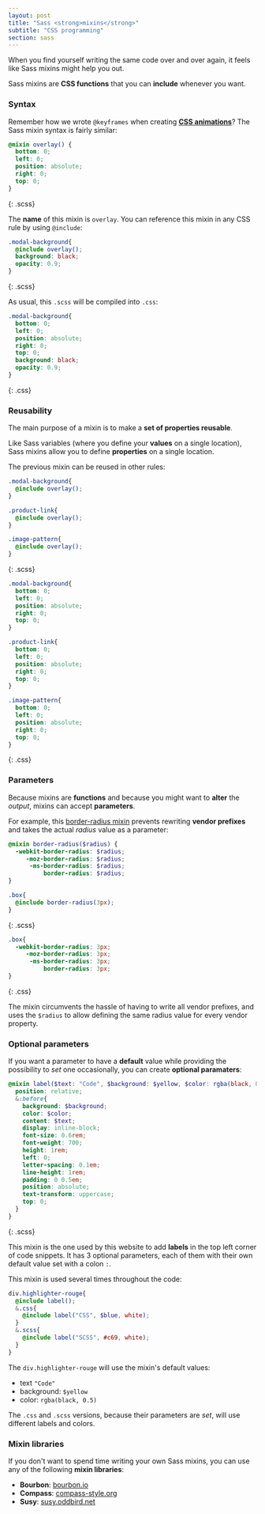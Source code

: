 ```yaml
---
layout: post
title: "Sass <strong>mixins</strong>"
subtitle: "CSS programming"
section: sass
---
```


When you find yourself writing the same code over and over again, it feels like Sass mixins might help you out.

Sass mixins are **CSS functions** that you can **include** whenever you want.

### Syntax

Remember how we wrote `@keyframes` when creating **[CSS animations](/css-animations.html)**? The Sass mixin syntax is fairly similar:

```scss
@mixin overlay() {
  bottom: 0;
  left: 0;
  position: absolute;
  right: 0;
  top: 0;
}
```
{: .scss}

The **name** of this mixin is `overlay`. You can reference this mixin in any CSS rule by using `@include`:

```scss
.modal-background{
  @include overlay();
  background: black;
  opacity: 0.9;
}
```
{: .scss}

As usual, this `.scss` will be compiled into `.css`:

```css
.modal-background{
  bottom: 0;
  left: 0;
  position: absolute;
  right: 0;
  top: 0;
  background: black;
  opacity: 0.9;
}
```
{: .css}

### Reusability

The main purpose of a mixin is to make a **set of properties reusable**.

Like Sass variables (where you define your **values** on a single location), Sass mixins allow you to define **properties** on a single location.

The previous mixin can be reused in other rules:

```scss
.modal-background{
  @include overlay();
}

.product-link{
  @include overlay();
}

.image-pattern{
  @include overlay();
}
```
{: .scss}

```css
.modal-background{
  bottom: 0;
  left: 0;
  position: absolute;
  right: 0;
  top: 0;
}

.product-link{
  bottom: 0;
  left: 0;
  position: absolute;
  right: 0;
  top: 0;
}

.image-pattern{
  bottom: 0;
  left: 0;
  position: absolute;
  right: 0;
  top: 0;
}
```
{: .css}

### Parameters

Because mixins are **functions** and because you might want to **alter** the _output_, mixins can accept **parameters**.

For example, this [border-radius mixin](http://sass-lang.com/guide#topic-6-SCSS) prevents rewriting **vendor prefixes** and takes the actual _radius_ value as a parameter:

```scss
@mixin border-radius($radius) {
  -webkit-border-radius: $radius;
     -moz-border-radius: $radius;
      -ms-border-radius: $radius;
          border-radius: $radius;
}

.box{
  @include border-radius(3px);
}
```
{: .scss}

```css
.box{
  -webkit-border-radius: 3px;
     -moz-border-radius: 3px;
      -ms-border-radius: 3px;
          border-radius: 3px;
}
```
{: .css}

The mixin circumvents the hassle of having to write all vendor prefixes, and uses the `$radius` to allow defining the same radius value for every vendor property.

### Optional parameters

If you want a parameter to have a **default** value while providing the possibility to _set_ one occasionally, you can create **optional paramaters**:

```scss
@mixin label($text: "Code", $background: $yellow, $color: rgba(black, 0.5)) {
  position: relative;
  &:before{
    background: $background;
    color: $color;
    content: $text;
    display: inline-block;
    font-size: 0.6rem;
    font-weight: 700;
    height: 1rem;
    left: 0;
    letter-spacing: 0.1em;
    line-height: 1rem;
    padding: 0 0.5em;
    position: absolute;
    text-transform: uppercase;
    top: 0;
  }
}
```
{: .scss}

This mixin is the one used by this website to add **labels** in the top left corner of code snippets. It has 3 optional parameters, each of them with their own default value set with a colon `:`.

This mixin is used several times throughout the code:

```scss
div.highlighter-rouge{
  @include label();
  &.css{
    @include label("CSS", $blue, white);
  }
  &.scss{
    @include label("SCSS", #c69, white);
  }
}
```

The `div.highlighter-rouge` will use the mixin's default values:

* text `"Code"`
* background: `$yellow`
* color: `rgba(black, 0.5)`

The `.css` and `.scss` versions, because their parameters are _set_, will use different labels and colors.

### Mixin libraries

If you don't want to spend time writing your own Sass mixins, you can use any of the following **mixin libraries**:

* **Bourbon**: [bourbon.io](http://bourbon.io/)
* **Compass**: [compass-style.org](http://compass-style.org/)
* **Susy**: [susy.oddbird.net](http://susy.oddbird.net/)
